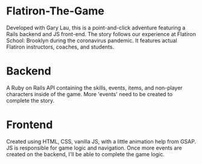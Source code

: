 # Flatiron-The-Game
Developed with Gary Lau, this is a point-and-click adventure featuring a Rails backend and JS front-end. The story follows our experience at Flatiron School: Brooklyn during the coronavirus pandemic. It features actual Flatiron instructors, coaches, and students.

# Backend
A Ruby on Rails API containing the skills, events, items, and non-player characters inside of the game. More 'events' need to be created to complete the story.

# Frontend
Created using HTML, CSS, vanilla JS, with a little animation help from GSAP. JS is responsible for game logic and navigation. Once more events are created on the backend, I'll be able to complete the game logic.
